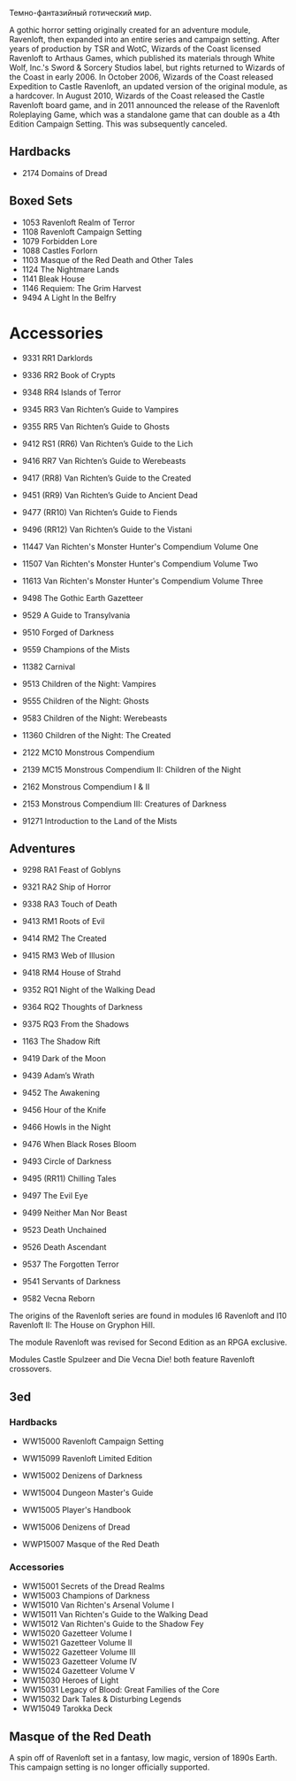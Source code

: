 Темно-фантазийный готический мир.

A gothic horror setting originally created for an adventure module, Ravenloft,
then expanded into an entire series and campaign setting. After years of
production by TSR and WotC, Wizards of the Coast licensed Ravenloft to Arthaus
Games, which published its materials through White Wolf, Inc.'s Sword &
Sorcery Studios label, but rights returned to Wizards of the Coast in
early 2006. In October 2006, Wizards of the Coast released Expedition to
Castle Ravenloft, an updated version of the original module, as a hardcover.
In August 2010, Wizards of the Coast released the Castle Ravenloft board game,
and in 2011 announced the release of the Ravenloft Roleplaying Game, which was
a standalone game that can double as a 4th Edition Campaign Setting. This was
subsequently canceled.

## Hardbacks

* 2174	Domains of Dread

## Boxed Sets

* 1053	Ravenloft Realm of Terror
* 1108	Ravenloft Campaign Setting
* 1079	Forbidden Lore
* 1088	Castles Forlorn
* 1103	Masque of the Red Death and Other Tales
* 1124	The Nightmare Lands
* 1141	Bleak House
* 1146	Requiem: The Grim Harvest
* 9494	A Light In the Belfry

# Accessories

* 9331	RR1 Darklords
* 9336	RR2 Book of Crypts
* 9348	RR4 Islands of Terror


* 9345	RR3 Van Richten’s Guide to Vampires
* 9355	RR5 Van Richten’s Guide to Ghosts
* 9412	RS1 (RR6) Van Richten’s Guide to the Lich
* 9416	RR7 Van Richten’s Guide to Werebeasts
* 9417	(RR8) Van Richten’s Guide to the Created
* 9451	(RR9) Van Richten’s Guide to Ancient Dead
* 9477	(RR10) Van Richten’s Guide to Fiends
* 9496	(RR12) Van Richten’s Guide to the Vistani


* 11447	Van Richten's Monster Hunter's Compendium Volume One
* 11507	Van Richten's Monster Hunter's Compendium Volume Two
* 11613	Van Richten's Monster Hunter's Compendium Volume Three


* 9498	The Gothic Earth Gazetteer
* 9529	A Guide to Transylvania


* 9510	Forged of Darkness
* 9559	Champions of the Mists
* 11382	Carnival


* 9513	Children of the Night: Vampires
* 9555	Children of the Night: Ghosts
* 9583	Children of the Night: Werebeasts
* 11360	Children of the Night: The Created


* 2122	MC10 Monstrous Compendium
* 2139	MC15 Monstrous Compendium II: Children of the Night
* 2162	Monstrous Compendium I & II
* 2153	Monstrous Compendium III: Creatures of Darkness


* 91271	Introduction to the Land of the Mists

## Adventures

* 9298	RA1 Feast of Goblyns
* 9321	RA2 Ship of Horror
* 9338	RA3 Touch of Death


* 9413	RM1 Roots of Evil
* 9414	RM2 The Created
* 9415	RM3 Web of Illusion
* 9418	RM4 House of Strahd


* 9352	RQ1 Night of the Walking Dead
* 9364	RQ2 Thoughts of Darkness
* 9375	RQ3 From the Shadows


* 1163	The Shadow Rift
* 9419	Dark of the Moon
* 9439	Adam’s Wrath
* 9452	The Awakening
* 9456	Hour of the Knife
* 9466	Howls in the Night
* 9476	When Black Roses Bloom
* 9493	Circle of Darkness
* 9495	(RR11) Chilling Tales
* 9497	The Evil Eye
* 9499	Neither Man Nor Beast
* 9523	Death Unchained
* 9526	Death Ascendant
* 9537	The Forgotten Terror
* 9541	Servants of Darkness
* 9582	Vecna Reborn


The origins of the Ravenloft series are found in modules I6 Ravenloft and I10
Ravenloft II: The House on Gryphon Hill.

The module Ravenloft was revised for Second Edition as an RPGA exclusive.

Modules Castle Spulzeer and Die Vecna Die! both feature Ravenloft crossovers.

## 3ed

### Hardbacks

* WW15000	Ravenloft Campaign Setting
* WW15099	Ravenloft Limited Edition


* WW15002	Denizens of Darkness
* WW15004 Dungeon Master's Guide
* WW15005 Player's Handbook
* WW15006 Denizens of Dread
* WWP15007 Masque of the Red Death

### Accessories

* WW15001	Secrets of the Dread Realms
* WW15003	Champions of Darkness
* WW15010	Van Richten's Arsenal Volume I
* WW15011 Van Richten's Guide to the Walking Dead
* WW15012 Van Richten's Guide to the Shadow Fey
* WW15020	Gazetteer Volume I
* WW15021 Gazetteer Volume II
* WW15022 Gazetteer Volume III
* WW15023 Gazetteer Volume IV
* WW15024 Gazetteer Volume V
* WW15030	Heroes of Light
* WW15031 Legacy of Blood: Great Families of the Core
* WW15032 Dark Tales & Disturbing Legends
* WW15049 Tarokka Deck


## Masque of the Red Death

A spin off of Ravenloft set in a fantasy, low magic, version of 1890s Earth.
This campaign setting is no longer officially supported.
